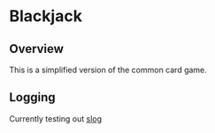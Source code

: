 # Blackjack

## Overview
This is a simplified version of the common card game. 

## Logging
Currently testing out [slog](https://betterstack.com/community/guides/logging/logging-in-go/#structured-logging-in-go-with-slog)